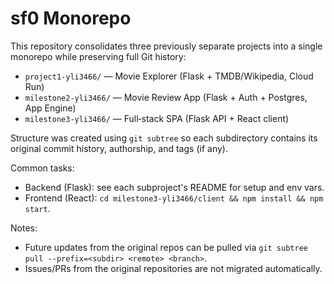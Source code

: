 # sf0 Monorepo

This repository consolidates three previously separate projects into a single monorepo while preserving full Git history:

- `project1-yli3466/` — Movie Explorer (Flask + TMDB/Wikipedia, Cloud Run)
- `milestone2-yli3466/` — Movie Review App (Flask + Auth + Postgres, App Engine)
- `milestone3-yli3466/` — Full‑stack SPA (Flask API + React client)

Structure was created using `git subtree` so each subdirectory contains its original commit history, authorship, and tags (if any).

Common tasks:
- Backend (Flask): see each subproject's README for setup and env vars.
- Frontend (React): `cd milestone3-yli3466/client && npm install && npm start`.

Notes:
- Future updates from the original repos can be pulled via `git subtree pull --prefix=<subdir> <remote> <branch>`.
- Issues/PRs from the original repositories are not migrated automatically.

